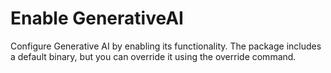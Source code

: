 # Enable GenerativeAI

Configure Generative AI by enabling its functionality. The package includes a default binary, but you can override it using the override command.